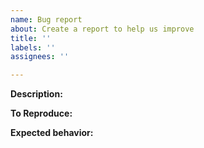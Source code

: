 ```yaml
---
name: Bug report
about: Create a report to help us improve
title: ''
labels: ''
assignees: ''

---
```


**Description:**

**To Reproduce:**

**Expected behavior:**
